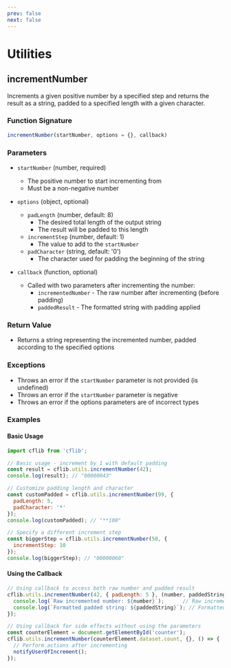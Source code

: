 ```yaml
---
prev: false
next: false
---
```

# Utilities

## incrementNumber

Increments a given positive number by a specified step and returns the result as a string, padded to a specified length
with a given character.

### Function Signature

```javascript
incrementNumber(startNumber, options = {}, callback)
```

### Parameters

- `startNumber` (number, required)
  - The positive number to start incrementing from
  - Must be a non-negative number

- `options` (object, optional)
  - `padLength` (number, default: 8)
    - The desired total length of the output string
    - The result will be padded to this length
  - `incrementStep` (number, default: 1)
    - The value to add to the `startNumber`
  - `padCharacter` (string, default: '0')
    - The character used for padding the beginning of the string

- `callback` (function, optional)
  - Called with two parameters after incrementing the number:
    - `incrementedNumber` - The raw number after incrementing (before padding)
    - `paddedResult` - The formatted string with padding applied

### Return Value

- Returns a string representing the incremented number, padded according to the specified options

### Exceptions

- Throws an error if the `startNumber` parameter is not provided (is undefined)
- Throws an error if the `startNumber` parameter is negative
- Throws an error if the options parameters are of incorrect types

### Examples

#### Basic Usage

```javascript
import cflib from 'cflib';

// Basic usage - increment by 1 with default padding
const result = cflib.utils.incrementNumber(42);
console.log(result); // "00000043"

// Customize padding length and character
const customPadded = cflib.utils.incrementNumber(99, { 
  padLength: 5, 
  padCharacter: '*' 
});
console.log(customPadded); // "**100"

// Specify a different increment step
const biggerStep = cflib.utils.incrementNumber(50, { 
  incrementStep: 10 
});
console.log(biggerStep); // "00000060"
```

#### Using the Callback

```javascript
// Using callback to access both raw number and padded result
cflib.utils.incrementNumber(42, { padLength: 5 }, (number, paddedString) => {
  console.log(`Raw incremented number: ${number}`);      // Raw incremented number: 43
  console.log(`Formatted padded string: ${paddedString}`); // Formatted padded string: 00043
});

// Using callback for side effects without using the parameters
const counterElement = document.getElementById('counter');
cflib.utils.incrementNumber(counterElement.dataset.count, {}, () => {
  // Perform actions after incrementing
  notifyUserOfIncrement();
});
```

